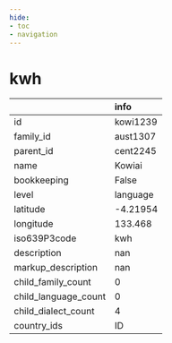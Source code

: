 ```yaml
---
hide:
- toc
- navigation
---
```

# kwh
|                      | info     |
|:---------------------|:---------|
| id                   | kowi1239 |
| family_id            | aust1307 |
| parent_id            | cent2245 |
| name                 | Kowiai   |
| bookkeeping          | False    |
| level                | language |
| latitude             | -4.21954 |
| longitude            | 133.468  |
| iso639P3code         | kwh      |
| description          | nan      |
| markup_description   | nan      |
| child_family_count   | 0        |
| child_language_count | 0        |
| child_dialect_count  | 4        |
| country_ids          | ID       |